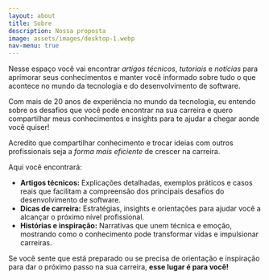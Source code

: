 ```yaml
---
layout: about
title: Sobre
description: Nossa proposta
image: assets/images/desktop-1.webp
nav-menu: true
---
```


Nesse espaço você vai encontrar _artigos técnicos_, _tutoriais_ e _notícias_ para aprimorar seus conhecimentos e manter você informado sobre tudo o que acontece no mundo da tecnologia e do desenvolvimento de software.

Com mais de 20 anos de experiência no mundo da tecnologia, eu entendo sobre os desafios que você pode encontrar na sua carreira e quero compartilhar meus conhecimentos e insights para te ajudar a chegar aonde você quiser!

Acredito que compartilhar conhecimento e trocar ideias com outros profissionais seja a _forma mais eficiente_ de crescer na carreira.

Aqui você encontrará:

* **Artigos técnicos:** Explicações detalhadas, exemplos práticos e casos reais que facilitam a compreensão dos principais desafios do desenvolvimento de software.<br>
* **Dicas de carreira:** Estratégias, insights e orientações para ajudar você a alcançar o próximo nível profissional.<br>
* **Histórias e inspiração:** Narrativas que unem técnica e emoção, mostrando como o conhecimento pode transformar vidas e impulsionar carreiras.

Se você sente que está preparado ou se precisa de orientação e inspiração para dar o próximo passo na sua carreira, **esse lugar é para você!**

<span class="image fit"><img src="{% link assets/images/welcome-1.webp %}" alt="" /></span>